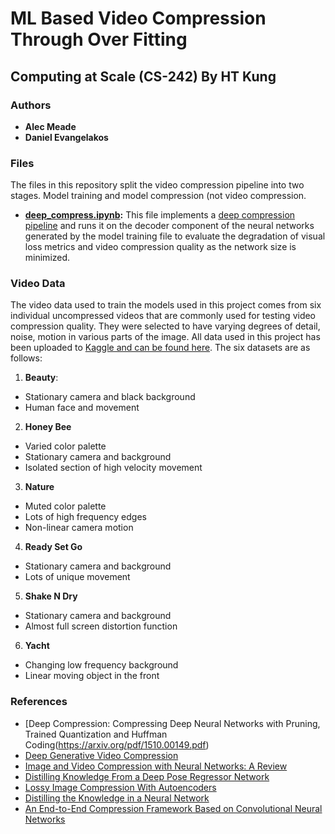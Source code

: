 # ML Based Video Compression Through Over Fitting
## Computing at Scale (CS-242) By HT Kung

### Authors
  * **Alec Meade** 
  * **Daniel Evangelakos** 

### Files
The files in this repository split the video compression pipeline into two stages. Model training and model compression (not video compression.
*  **[deep_compress.ipynb](https://github.com/alecmeade/cs242_final_alec_daniel/blob/master/deep_compression.ipynb):** This file implements a [deep compression pipeline](https://arxiv.org/pdf/1510.00149.pdf) and runs it on the decoder component of the neural networks generated by the model training file to evaluate the degradation of visual loss metrics and video compression quality as the network size is minimized.

### Video Data
The video data used to train the models used in this project comes from six individual uncompressed videos that are commonly used for testing video compression quality. They were selected to have varying degrees of detail, noise, motion in various parts of the image. All data used in this project has been uploaded to [Kaggle and can be found here](
https://www.kaggle.com/alecmeade/cs242-final). The six datasets are as follows:

1. **Beauty**: 
  * Stationary camera and black background
  * Human face and movement

2. **Honey Bee**
  * Varied color palette
  * Stationary camera and background
  * Isolated section of high velocity movement
3. **Nature**
  * Muted color palette 
  * Lots of high frequency edges 
  * Non-linear camera motion
4. **Ready Set Go**
  * Stationary camera and background
  * Lots of unique movement
5. **Shake N Dry**
  * Stationary camera and background
  * Almost full screen distortion function 
6. **Yacht**
  * Changing low frequency background
  * Linear moving object in the front


### References
* [Deep Compression: Compressing Deep Neural Networks with Pruning, Trained Quantization and Huffman Coding(https://arxiv.org/pdf/1510.00149.pdf)
* [Deep Generative Video Compression](https://papers.nips.cc/paper/9127-deep-generative-video-compression.pdf)
* [Image and Video Compression with Neural Networks: A Review](https://arxiv.org/pdf/1904.03567.pdf)
* [Distilling Knowledge From a Deep Pose Regressor Network](http://www.cs.ox.ac.uk/files/11078/ICCV19_Distilling_Knowledge_From_a_Deep_Pose_Regressor_Network.pdf)
* [Lossy Image Compression With Autoencoders](https://arxiv.org/pdf/1703.00395v1.pdf)
* [Distilling the Knowledge in a Neural Network](https://arxiv.org/pdf/1503.02531.pdf)
* [An End-to-End Compression Framework Based on Convolutional Neural Networks](https://arxiv.org/pdf/1708.00838v1.pdf)

